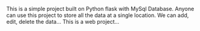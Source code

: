 This is a simple project built on Python flask with MySql Database.
Anyone can use this project to store all the data at a single location.
We can add, edit, delete the data...
This is a web project...